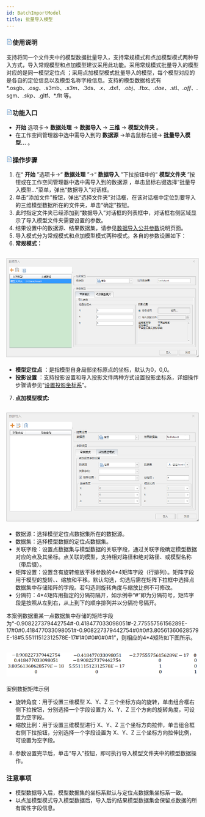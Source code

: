 ```yaml
---
id: BatchImportModel
title: 批量导入模型
---
```

### ![](../../img/read.gif)使用说明

支持将同一个文件夹中的模型数据批量导入，支持常规模式和点加模型模式两种导入方式，导入常规模型和点加模型建议采用此功能。采用常规模式批量导入的模型对应的是同一模型定位点
；采用点加模型模式批量导入的模型，每个模型对应的是各自的定位信息以及模型名称字段信息。支持的模型数据格式有*.osgb、*.osg、*.s3mb、*.s3m、*.3ds、*.x、*.dxf、*.obj、*.fbx、*.dae、*.stl、*.off、*.sgm、*.skp、*.gltf、*.flt
等。

### ![](../../img/read.gif)功能入口

* **开始** 选项卡-> **数据处理** -> **数据导入** -> **三维** -> **模型文件夹** 。
* 在工作空间管理器中选中需导入到的 **数据源** ->单击鼠标右键-> **批量导入模型...** 。

### ![](../../img/read.gif)操作步骤

1. 在“ **开始** ”选项卡->“ **数据处理** ”->“ **数据导入** ”下拉按钮中的“ **模型文件夹** ”按钮或在工作空间管理器中选中需导入到的数据源 ，单击鼠标右键选择“批量导入模型...”菜单，弹出“数据导入”对话框。
2. 单击“添加文件”按钮，弹出“选择文件夹”对话框，在该对话框中定位到要导入的三维模型数据所在的文件夹，单击“确定”按钮。
3. 此时指定文件夹已经添加到“数据导入”对话框的列表框中，对话框右侧区域显示了导入模型文件夹需要设置的参数。
4. 结果设置中的数据源、结果数据集，请参见[数据导入公共参数](ParameterSettingDia)说明页面。
5. 导入模式分为常规模式和点加模型模式两种模式。各自的参数设置如下：
6. **常规模式：**  

![](img/ImportModelFile.png)  
---  
* **模型定位点** ：是指模型自身局部坐标原点的坐标，默认为0，0,0。
* **投影设置** ：支持投影设置和导入投影文件两种方式设置投影坐标系，详细操作步骤请参见“[设置投影坐标系](../Projection/PrjCoordSysDia)”。
7. **点加模型模式:**  

![](img/ImportModelFile_Point.png)  
---  
* 数据源：选择模型定位点数据集所在的数据源。
* 数据集：选择模型数据的定位点数据集。
* 关联字段：设置点数据集与模型数据的关联字段，通过关联字段确定模型数据对应的点及其坐标。点关联的模型，支持相对路径和绝对路径、或模型名称（带后缀）。
* 矩阵设置：设置含有旋转缩放平移参数的4*4矩阵字段（行排列）。矩阵字段用于模型的旋转、、缩放和平移。默认勾选，勾选后需在矩阵下拉框中选择点数据集中存储矩阵的字段。若勾选则旋转角度与缩放比例不可修改。
* 分隔符：4*4矩阵用指定的分隔符隔开，如示例中“#”即为分隔符号，矩阵字段是按照从左到右，从上到下的顺序排列并以分隔符号隔开。

本案例数据重某一点数据集中存储的矩阵字段为“-0.908227379442754#-0.418477033098051#-2.77555756156289E-17#0#0.418477033098051#-0.908227379442754#0#0#3.80561360628579E-18#5.55111512312578E-17#1#0#0#0#0#1”，则相应的4*4矩阵如下图所示。

![](img/Matix.png)  
---  
案例数据矩阵示例  
* 旋转角度：用于设置三维模型 X、Y、Z 三个坐标方向的旋转，单击组合框右侧下拉按钮，分别选择一个字段设置为 X、Y、Z 三个方向的旋转角度，可设置为空字段。
* 缩放比例：用于设置三维模型进行 X、Y、Z 三个坐标方向拉伸，单击组合框右侧下拉按钮，分别选择一个字段设置为 X、Y、Z 三个坐标方向拉伸比例，可设置为空字段。
8. 参数设置完毕后，单击“导入”按钮，即可执行导入模型文件夹中的模型数据操作。

### 注意事项

* 模型数据导入后，模型数据集的坐标系默认与定位点数据集坐标系一致。
* 以点加模型模式导入模型数据后，导入后的结果模型数据集会保留点数据的所有属性字段信息。

